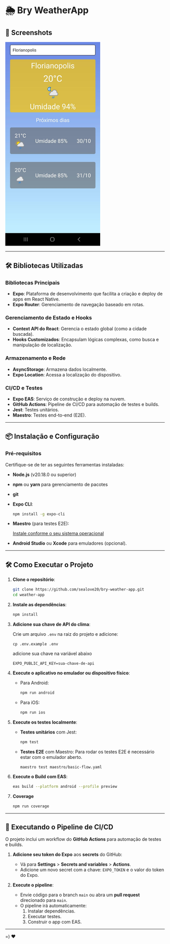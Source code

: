 # 🌦️ Bry WeatherApp


## 📱 **Screenshots**

<img src=".github/wheaterapp.jpeg" width="300" />

---

## 🛠️ **Bibliotecas Utilizadas**

### **Bibliotecas Principais**

- **Expo**: Plataforma de desenvolvimento que facilita a criação e deploy de apps em React Native.
- **Expo Router**: Gerenciamento de navegação baseado em rotas.

### **Gerenciamento de Estado e Hooks**

- **Context API do React**: Gerencia o estado global (como a cidade buscada).
- **Hooks Customizados**: Encapsulam lógicas complexas, como busca e manipulação de localização.

### **Armazenamento e Rede**

- **AsyncStorage**: Armazena dados localmente.
- **Expo Location**: Acessa a localização do dispositivo.

### **CI/CD e Testes**

- **Expo EAS**: Serviço de construção e deploy na nuvem.
- **GitHub Actions**: Pipeline de CI/CD para automação de testes e builds.
- **Jest**: Testes unitários.
- **Maestro**: Testes end-to-end (E2E).

---

## 📦 **Instalação e Configuração**

### **Pré-requisitos**

Certifique-se de ter as seguintes ferramentas instaladas:

- **Node.js** (v20.18.0 ou superior)
- **npm** ou **yarn** para gerenciamento de pacotes
- **git**
- **Expo CLI**:

  ```bash
  npm install -g expo-cli
  ```

- **Maestro** (para testes E2E):

    [Instale conforme o seu sistema operacional](https://maestro.mobile.dev/getting-started/installing-maestro)


- **Android Studio** ou **Xcode** para emuladores (opcional).

---

## 🛠️ **Como Executar o Projeto**

1. **Clone o repositório**:

   ```bash
   git clone https://github.com/sealove20/bry-weather-app.git
   cd weather-app
   ```

2. **Instale as dependências**:

   ```bash
   npm install
   ```

3. **Adicione sua chave de API do clima**:

   Crie um arquivo `.env` na raiz do projeto e adicione:

   ```
   cp .env.example .env

   ```
   adicione sua chave na variável abaixo

    ```
   EXPO_PUBLIC_API_KEY=sua-chave-de-api
   ```

4. **Execute o aplicativo no emulador ou dispositivo físico**:

   - Para Android:
     ```bash
     npm run android
     ```
   - Para iOS:
     ```bash
     npm run ios
     ```

5. **Execute os testes localmente**:

   - **Testes unitários** com Jest:

     ```bash
     npm test
     ```

   - **Testes E2E** com Maestro:
     Para rodar os testes E2E é necessário estar com o emulador aberto.
     ```bash
     maestro test maestro/basic-flow.yaml
     ```

6. **Execute o Build com EAS**:

   ```bash
   eas build --platform android --profile preview
   ```
   
7. **Coverage**
   ```bash
   npm run coverage
   ```
---

## 🔄 **Executando o Pipeline de CI/CD**

O projeto inclui um workflow do **GitHub Actions** para automação de testes e builds.

1. **Adicione seu token do Expo** aos **secrets** do GitHub:

   - Vá para **Settings** > **Secrets and variables** > **Actions**.
   - Adicione um novo secret com a chave: `EXPO_TOKEN` e o valor do token do Expo.

2. **Execute o pipeline**:
   - Envie código para o branch `main` ou abra um **pull request** direcionado para `main`.
   - O pipeline irá automaticamente:
     1. Instalar dependências.
     2. Executar testes.
     3. Construir o app com EAS.

---


=) ❤️
